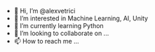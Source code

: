 - 👋 Hi, I’m @alexvetrici
- 👀 I’m interested in Machine Learning, AI, Unity
- 🌱 I’m currently learning Python
- 💞️ I’m looking to collaborate on ...
- 📫 How to reach me ...

<!---
alexvetrici/alexvetrici is a ✨ special ✨ repository because its `README.md` (this file) appears on your GitHub profile.
You can click the Preview link to take a look at your changes.
--->
